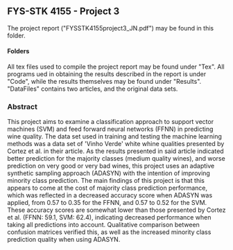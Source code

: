 ## FYS-STK 4155 - Project 3
The project report ("FYSSTK4155project3_JN.pdf") may be found in this folder.
#### Folders
All tex files used to compile the project report may be found under "Tex".  All programs ued in obtaining the results described in the report is under "Code", while the results themselves may be found under "Results". "DataFiles" contains two articles, and the original data sets. 

### Abstract
This project aims to examine a classification approach to support vector machines (SVM) and feed forward neural networks (FFNN) in predicting wine quality. The data set used in training and testing the machine learning methods was a data set of 'Vinho Verde' white whine qualities presented by Cortez et al. in their article. As the results presented in said article indicated better prediction for the majority classes (medium quality wines), and worse prediction on very good or very bad wines, this project uses an adaptive synthetic sampling approach (ADASYN) with the intention of improving minority class prediction. The main findings of this project is that this appears to come at the cost of majority class prediction performance, which was reflected in a decreased accuracy score when ADASYN was applied, from 0.57 to 0.35 for the FFNN, and 0.57 to 0.52 for the SVM. These accuracy scores are somewhat lower than those presented by Cortez et al.  (FFNN: 59.1, SVM: 62.4),  indicating decreased performance when taking all predictions into account. Qualitative comparison between confusion matrices verified this, as well as the increased minority class prediction quality when using ADASYN.